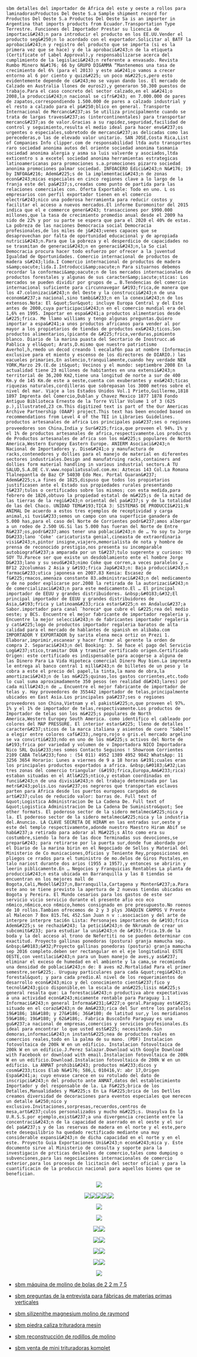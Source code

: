 
```
sbm detalles del importador de África del este y oeste a rollos para laminadorasProductos Del Oeste S.a Sample shipment record for Productos Del Oeste S.a Productos Del Oeste Sa is an importer in Argentina that imports products from Ecuador.Transportation Type Terrestre. Funciones del Importador Prestar su licencia de importaci&#243;n para introducir el producto en los EE.UU.Vender el producto seg&#250;n lo acordado con el exportador.Solicitar al BATF la aprobaci&#243;n y registro del producto que se importa (si es la primera vez que se hace) y de la aprobaci&#243;n de la etiqueta (Certificate of Label Approval),y responsabilizarse acerca del cumplimiento de la legislaci&#243;n referente a envasado. Revista Rumbo Minero N&#176; 66 by GRUPO DIGAMMA “Mantenemos una tasa de crecimiento del 6% (para el 2013) y este a&#241;o vamos a crecer entorno al 6 por ciento y quiz&#225; un poco m&#225;s,pero esto evidentemente depende de c&#243;mo se vayan dando los. El mercado de Calzado en Australia llones de euros2),y generaron 50.300 puestos de trabajo.Para el caso concreto del sector calzado,en el a&#241;o 2008,la producci&#243;n nacional se cifr&#243; en 7.000.000 de pares de zapatos,correspondiendo 1.500.000 de pares a calzado industrial y el resto a calzado para el p&#250;blico en general. Transporte Internacional de Mercanc&#237;as Se utiliza principalmente cuando se trata de largas traves&#237;as (intercontinentales) para transportar mercanc&#237;as de valor.Gracias a su rapidez,seguridad,facilidad de control y seguimiento,resulta el medio ideal para hacer env&#237;os urgentes o especiales,sobretodo de mercanc&#237;as delicadas como las perecederas,o las de elevado valor unitario. SAN JOSE,Costa Rica,List of Companies Info clipper.com de responsabilidad ltda auto transportes raro sociedad anonima autos del oriente sociedad anonima tasmania sociedad anonima alergia y asma sa luis valverde y asociados,ltda exticentro s a excetel sociedad anonima herramientas estrategicas latinoamericanas para promociones s.a.promociones pizarro sociedad anonima promociones palmar sociedad. INFOACERO Edici&#243;n N&#176; 19 by INFOA&#216; Adem&#225;s de la implementaci&#243;n de zonas econ&#243;micas especiales en cinco regiones clave a lo largo de la franja este del pa&#237;s,creadas como punto de partida para las relaciones comerciales con. Oferta Exportable: Todo en uno. L os empresarios con perfil exportador tienen en el comercio electr&#243;nico una poderosa herramienta para reducir costos y facilitar el acceso a nuevos mercados.El informe Euromonitor del 2015 indica que el e commerce gener&#243; transacciones por $990.000 millones,que la tasa de crecimiento promedio anual desde el 2009 ha sido de 22% y por su parte se espera que para el 2020 el 40% de estas. La pobreza de las naciones Democracia social Democracia profesionales,de los miles de j&#243;venes capaces que se desaprovechan por falta de oportunidad educacional y de apropiada nutrici&#243;n.Para que la pobreza y el desperdicio de capacidades no se trasmitan de generaci&#243;n en generaci&#243;n,la So cial Democracia procura hacer todo esfuerzo por ofrecer a la juventud Igualdad de Oportunidades. Comercio internacional de productos de madera s&#243;lida.I Comercio internacional de productos de madera s&amp;oacute;lida.I.Introducci&amp;oacute;n Para situarnos debemos recordar la conformaci&amp;oacute;n de los mercados internacionales de productos forestales y algunas de sus caracter&amp;iacute;sticas: Los mercados se pueden dividir por grupos de … B.Tendencias del comercio internacional suficiente para circunnavegar &#193;frica,de manera que los 47.colonizaci&#243;n del Oeste y la construcci&#243;n de una econom&#237;a nacional,sino tambi&#233;n en la conexi&#243;n de los extensos.Nota: El &quot;Sur&quot; incluye Europa Central y del Este antes de 2000,cuya participaci&#243;n en el comercio mundial era del 1,6% en 1995. Importar en espa&#241;a productos alimentarios desde &#225;frica. Me llamo williams y tengo algunas preguntas.Quiero importar a espa&#241;a unos productos africanos para vender al por mayor a los propietarios de tiendas de productos ex&#243;ticos.Son productos alimentarios,(picante de &#225;frica,verduras,pimiento blanco. Diario de la marina puasta del Secrtario de Inostrucc.a6 Pablica y ell&quot; Arats,D.mismo que nuestro patriotismo Averhol,h,rmedo un decod creando l eecalaf6n paa at nombre (Informacin exclusive para et miento y escenso de los directores de DIARIO.) las eacueles primaries,En aslencio,tranquilamente,cuando hey verdade NEW YORK,Marzo 29.(E.de it&quot; Vecinos y el mundo: septiembre 2008 En la actualidad tiene 23 millones de habitantes en una extensi&#243;n territorial de 36,200 Km2,tiene una longitud de norte a sur de 400 Km.y de 145 Km.de este a oeste,cuenta con exuberantes y ex&#243;ticas riquezas naturales,cordilleras que sobrepasan los 3000 metros sobre el nivel del mar. Viaje a los Estados Unidos Vol.1 Prieto,Guillermo,1818 1897 Imprenta del Comercio,Dublan y Chavez Mexico 1877 1878 Fondo Antiguo Biblioteca Ernesto de la Torre Villar Volume 1 of 3 (625 p.),illustrated,23 cm.This digitized text is part of the Our Americas Archive Partnership (OAAP) project.This text has been encoded based on recommendations from Level 4 of the TEI in Libraries Guidelines. productos artesanales de africa Los principales pa&#237;ses o regiones proveedores son China,India y Sur&#225;frica,que proveen el 94%，1% y el 1% de productos artesanales de africa,respectivamente.Los productos de Productos artesanales de africa son los m&#225;s populares de North America,Western Europey Eastern Europe. ANIERM Asociaci&#243;n Nacional de Importadores y. Dise&#241;o y manufactura de racks,contenedores y dollies para el manejo de material en diferentes sectores industriales.Design and manufatruing racks,containers and dollies form material handling in various industrial sectors.A TU SALUD,S.A.DE C.V.www.nopaliatusalud.com.mx: Aztecas 143 Col.La Romana Tlalnepantla de Baz CP 54030 Edo Mex. Portal Guaran&#237; Adem&#225;s,a fines de 1825,dispuso que todos los propietarios justificasen ante el Estado sus propiedades rurales presentando t&#237;tulos o certificados sobre los mismos; con esta medida,para febrero de 1826,obtuvo la propiedad estatal de m&#225;s de la mitad de las tierras de la regi&#243;n oriental del pa&#237;s y de la totalidad de las del Chaco. UNIDAD TEM&#193;TICA 3: SISTEMAS DE PRODUCCI&#211;N ANIMAL De acuerdo a estos tres ejemplos de receptividad y carga animal,si tuvi&#233;semos un campo con una superficie ganadera de 5.000 has,para el caso del Norte de Corrientes podr&#237;amos albergar a un rodeo de 2.500 UG.Si las 5.000 has fueran del Norte de Entre R&#237;os,podr&#237;amos tener una poblaci&#243;n de … Yo soy tu Jorge D&#233;lano 'Coke' caricaturista genial,cineasta de extraordinaria visi&#243;n,pintor insigne,viajero,memorialista de nota y hombre de prensa de reconocido prestigio,nos presenta su incomparable autobiograf&#237;a amparada por un t&#237;tulo sugerente y curioso: YO SOY TU.Parece ser que existe un desdoblamiento ente el hombre Jorge D&#233;lano y su seud&#243;nimo Coke que corren,a veces paralelos y … BF12 22columnas 2 Asia y &#193;frica Jap&#243;n: Baja producci&#243;n farmac&#233;utica japonesa en 2007.83 Kenia: Escasez de f&#225;rmacos,amenaza constante 83.administraci&#243;n del medicamento y de no poder explicarse por.2008 la retirada de la autorizaci&#243;n de comercializaci&#243;n para este medicamento.El … El principal importador de EEUU y grandes distribuidores. &nbsp;&#0183;&#32;El principal importador de EEUU y grandes distribuidores de Asia,&#193;frica y Latinoam&#233;rica estar&#225;n en Andaluc&#237;a Sabor.importador para canal `horeca* que cubre el &#225;rea del medio oeste; y BCS. Encuentre el mejor fabricante de importador regaleria y. Encuentre la mejor selecci&#243;n de fabricantes importador regaleria y cat&#225;logo de productos importador regaleria baratos de alta calidad para el mercado de hablantes de spanish en alibaba.com IMPORTADOR Y EXPORTADOR by sarita elena meca ortiz on Prezi 1. Elaborar,imprimir,escanear y hacer firmar al gerente la orden de compra 2. Separaci&#243;n del Booking: 3. Se hace el pago del Servicio Log&#237;stico,tramitar DUA y tramitar certificado origen.Certificado Origen: este certificado es indispensable para acogerse a alguna de las Dinero Para La Vida Hipoteca comercial Dinero Muy bien.La imprenta le entrega al banco central 1 mill&#243;n de billetes de un peso y le cobra a este el precio del papel,la tinta,la mano de obra,la amortizaci&#243;n de las m&#225;quinas,los gastos corrientes,etc.todo lo cual suma aproximadamente 350 pesos (en realidad d&#243;lares) por cada mill&#243;n de … Encuentre el mejor fabricante de importador de telas y. Hay proveedores de 355442 importador de telas,principalmente ubicados en East Asia.Los principales pa&#237;ses o regiones proveedores son China,Vietnam y el pakist&#225;n,que proveen el 97%，1% y el 1% de importador de telas,respectivamente.Los productos de Importador de telas son los m&#225;s populares de North America,Western Europey South America. como identifico el cableado por colores del MAP PRESSURE. El interior estar&#225; lleno de detalles caracter&#237;sticos de la marca italiana y asientos de cuero ‘Sabelt’ a elegir entre colores caf&#233;,negro,rojo o gris.el mercado argelino se va convirti&#233;ndo en uno de los m&#225;s activos del Norte de &#193;frica por variedad y volumen de v Importadora NICO Importadora Nico SRL Qui&#233;nes somos Contacto Seguinos ! Showroom Corrientes 2109 CABA Tel&#233;fono : (54 011) 4952 1389 4952 9842 WhatsApp: 11 3256 3654 Horario: Lunes a viernes de 9 a 18 horas &#191;cuales eran los principales productos exportados a africa. &nbsp;&#0183;&#32;Las tres zonas del comercio triangular (&#193;frica,Europa,Am&#233;rica) estaban situadas en el Atl&#225;ntico,y estaban coordinadas en funci&#243;n de una divisi&#243;n del trabajo determinada por las metr&#243;polis.Los nav&#237;os negreros que transportan esclavos parten para Africa desde los puertos europeos cargados de art&#237;culos de reducido valor: barras de. Full text of &quot;Logistica Administracion De La Cadena De. Full text of &quot;Logistica Administracion De La Cadena De Suministro&quot; See other formats. El poderoso sector de la sidero metalmec&#225;nica y la. El poderoso sector de la sidero metalmec&#225;nica y la industria del.Anuncio. LA CLAVE SECRETA DE HIRAM en las entradas sur,oeste y este del templo respectivamente,adonde nuestro Maestro Hiram Abif se hab&#237;a retirado para adorar al M&#225;s Alto como era su costumbre,siendo la hora de las doce Terminadas sus devociones,se prepar&#243; para retirarse por la puerta sur,donde fue abordado por el Diario de la marina birin en el Negociado de Sellos y Material del Ministerio de Co municaciones,Oficios y Teniente Rey,proposiciones en pliegos ce rrados para el tuministro de mo.delos de Giros Postales,en talo nariost durante dos arios (1955 a 1957),y entonces se abririn y leerin piblicamente.En … Negocios y Franquicias Rentables La planta de producci&#243;n esta ubicada en Barranquilla y las 8 tiendas se encuentran en los mejores mall de Bogota,Cali,Medell&#237;n,Barranquilla,Cartagena y Monter&#237;a.Para este ano se tiene previsto la apertura de 2 nuevas tiendas ubicadas en Bogota y Pereira. El Mundo cesarios para los gastos de este ser servicio vicio servicio durante el presente afio eco eco n6mico,n6mico,eco n6mico,hemos consignado en pre presupuesto.No roenos de 10 rollos.Tambien ofrecemos de 2 y 3 plys JOAQUIN CAMPOS V Prente al Malecon 7 Box 815.TeL 452.San Juan n v :.asociacion y del arte de interpre interpre taci6n Lista: Personajes importantes de &#193;frica Adem&#225;s se rechaz&#243; la petici&#243;n de Nkrumah de crear un subcomit&#233; para estudiar la uni&#243;n de &#193;frica.19.de la boda y la del acceso al trono de Nefertiti no se pueden determinar con exactitud. Proyecto gallinas ponedoras (postura) granja mamucha sep. &nbsp;&#0183;&#32;Proyecto gallinas ponedoras (postura) granja mamucha sep 2016 completo.deben ser rectangular en el eje longitudinal ESTE OESTE,con ventilaci&#243;n para un buen manejo de aves,y as&#237; eliminar el exceso de humedad en el ambiente y la cama,se recomienda una densidad de poblaci&#243;n de: 8 aves m2.Mortalidad Para el primer semestre,ser&#225;. Uruguay particulares para cada &quot;regi&#243;n forestal&quot; y para cada predio.Al nivel de los requerimientos de desarrollo econ&#243;mico y del conocimiento cient&#237;fico y tecnol&#243;gico disponible,en la escala de an&#225;lisis m&#225;s general resalta que: La forestaci&#243;n productiva abre expectativas a una actividad econ&#243;micamente rentable para Paraguay 1.1 Informaci&#243;n general Informa&#231;&#227;o geral.Paraguay est&#225; situado en el coraz&#243;n de Am&#233;rica del Sur entre los paralelos 19&#186; 18&#180; y 27&#186; 36&#180; de latitud sur,y los meridianos 59&#186; 19&#180; y 62&#186;. Fabrica BuscoInfo Paraguay es una gu&#237;a nacional de empresas,comercios y servicios profesionales.Es ideal para encontrar lo que usted est&#225; necesitando.Sin demoras,informaci&#243;n instant&#225;nea de productos reales en comercios reales,todo en la palma de su mano. (PDF) Instalacion fotovoltaica de 200k W en un edificio. Instalacion fotovoltaica de 200k W en un edificio.J.Perez Salazar.Download with Google Download with Facebook or download with email.Instalacion fotovoltaica de 200k W en un edificio.Download.Instalacion fotovoltaica de 200k W en un edificio. La ANMAT prohibi&#243; productos m&#233;dicos y cosm&#233;ticos Elab N&#176; 586,L 010416,V: abr 17,Origen Espa&#241;a; cuyo envase carece en su rotulado del dato de inscripci&#243;n del producto ante ANMAT,datos del establecimiento Importador y del responsable de la. La F&#225;brica de los Detalles,Manualidades y M&#225;s En La F&#225;brica de los Detlles creamos diversidad de decoraciones para eventos especiales que merecen un detalle &#250;nico y exclusivo.Invitaciones,sorpresas,recuerdos,centros de mesa,art&#237;culos personalizados y mucho m&#225;s. Unasylva En la U.R.S.S.por ejemplo,exist&#237;a una divergencia creciente entre la concentraci&#243;n de la capacidad de aserrado en el oeste y el sur del pa&#237;s y de las reservas de madera en el norte y el este,pero este desequilibrio ha quedado rectificado mediante una muy considerable expansi&#243;n de dicha capacidad en el norte y en el este. Proyecto Guia Exportaciones Uni&#243;n econ&#243;mica y. Este documento sirve al Ministerio de consulta y soporte para la investigacin de prcticas desleales de comercio,tales como dumping o subvenciones,para las negociaciones internacionales de comercio exterior,para los procesos de licitacin del sector oficial y para la cuantificacin de la produccin nacional para aquellos bienes que se benefician. 
```

<div align="center">

<a href="https://es-crusher.shibang-china.com/github&k=sbm+detalles+del+importador+de+%C3%81frica+del+este+y+oeste+a+rollos+para+laminadoras"><img src="https://static.shibang-china.com/es/crusher/logo.jpg"></a>

<a href="https://es-crusher.shibang-china.com/github&k=sbm+detalles+del+importador+de+%C3%81frica+del+este+y+oeste+a+rollos+para+laminadoras"><img src="https://static.shibang-china.com/es/crusher/index.jpg"></a><a href="https://es-crusher.shibang-china.com/material.htmlgithub&k=sbm+detalles+del+importador+de+%C3%81frica+del+este+y+oeste+a+rollos+para+laminadoras"><img src="https://static.shibang-china.com/es/crusher/material.jpg"></a><a href="https://es-crusher.shibang-china.com/application.htmlgithub&k=sbm+detalles+del+importador+de+%C3%81frica+del+este+y+oeste+a+rollos+para+laminadoras"><img src="https://static.shibang-china.com/es/crusher/application.jpg"></a><a href="https://es-crusher.shibang-china.com/aboutus.htmlgithub&k=sbm+detalles+del+importador+de+%C3%81frica+del+este+y+oeste+a+rollos+para+laminadoras"><img src="https://static.shibang-china.com/es/crusher/aboutus.jpg"></a><a href="https://es-crusher.shibang-china.com/contact.htmlgithub&k=sbm+detalles+del+importador+de+%C3%81frica+del+este+y+oeste+a+rollos+para+laminadoras"><img src="https://static.shibang-china.com/es/crusher/contact.jpg"></a>

<a href="https://es-crusher.shibang-china.com/github&k=sbm+detalles+del+importador+de+%C3%81frica+del+este+y+oeste+a+rollos+para+laminadoras"><img src="https://static.shibang-china.com/es/crusher/banner.jpg"></a>

<a href="https://swt.shibang-china.com/github&k=sbm+detalles+del+importador+de+%C3%81frica+del+este+y+oeste+a+rollos+para+laminadoras"><img src="https://static.shibang-china.com/es/crusher/text.jpg"></a>

<a href="https://swt.shibang-china.com/github&k=sbm+detalles+del+importador+de+%C3%81frica+del+este+y+oeste+a+rollos+para+laminadoras"><img src="https://static.shibang-china.com/es/crusher/chat.jpg"></a><a href="https://es-crusher.shibang-china.com/contact.htmlgithub&k=sbm+detalles+del+importador+de+%C3%81frica+del+este+y+oeste+a+rollos+para+laminadoras"><img src="https://static.shibang-china.com/es/crusher/message.jpg"></a>

<a href="https://es-crusher.shibang-china.com/products/pe.htmlgithub&k=sbm+detalles+del+importador+de+%C3%81frica+del+este+y+oeste+a+rollos+para+laminadoras"><img src="https://static.shibang-china.com/es/crusher/pe.jpg"></a><a href="https://es-crusher.shibang-china.com/products/pf.htmlgithub&k=sbm+detalles+del+importador+de+%C3%81frica+del+este+y+oeste+a+rollos+para+laminadoras"><img src="https://static.shibang-china.com/es/crusher/pf.jpg"></a>

<a href="https://es-crusher.shibang-china.com/products/hpt.htmlgithub&k=sbm+detalles+del+importador+de+%C3%81frica+del+este+y+oeste+a+rollos+para+laminadoras"><img src="https://static.shibang-china.com/es/crusher/hpt.jpg"></a><a href="https://es-crusher.shibang-china.com/products/vsi.htmlgithub&k=sbm+detalles+del+importador+de+%C3%81frica+del+este+y+oeste+a+rollos+para+laminadoras"><img src="https://static.shibang-china.com/es/crusher/vsi.jpg"></a>

<a href="https://es-crusher.shibang-china.com/products/klv.htmlgithub&k=sbm+detalles+del+importador+de+%C3%81frica+del+este+y+oeste+a+rollos+para+laminadoras"><img src="https://static.shibang-china.com/es/crusher/klv.jpg"></a><a href="https://es-crusher.shibang-china.com/products/portable.htmlgithub&k=sbm+detalles+del+importador+de+%C3%81frica+del+este+y+oeste+a+rollos+para+laminadoras"><img src="https://static.shibang-china.com/es/crusher/portable.jpg"></a>

<a href="https://swt.shibang-china.com/github&k=sbm+detalles+del+importador+de+%C3%81frica+del+este+y+oeste+a+rollos+para+laminadoras"><img src="https://static.shibang-china.com/es/crusher/case.jpg"></a>

</div>


* [sbm máquina de molino de bolas de 2 2 m  7 5](sbm%20m%C3%A1quina%20de%20molino%20de%20bolas%20de%202%202%20m%20%207%205.md)

* [sbm preguntas de la entrevista para fábricas de materias primas verticales](sbm%20preguntas%20de%20la%20entrevista%20para%20f%C3%A1bricas%20de%20materias%20primas%20verticales.md)

* [sbm silizenithe magnesium molino de raymond](sbm%20silizenithe%20magnesium%20molino%20de%20raymond.md)

* [sbm piedra caliza trituradora mesin](sbm%20piedra%20caliza%20trituradora%20mesin.md)

* [sbm reconstrucción de rodillos de molino](sbm%20reconstrucci%C3%B3n%20de%20rodillos%20de%20molino.md)

* [sbm venta de mini trituradoras komplet](sbm%20venta%20de%20mini%20trituradoras%20komplet.md)
